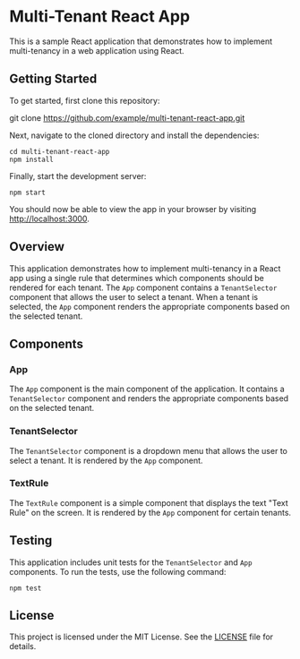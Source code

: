 # Multi-Tenant React App

This is a sample React application that demonstrates how to implement multi-tenancy in a web application using React.

## Getting Started

To get started, first clone this repository:

git clone https://github.com/example/multi-tenant-react-app.git

Next, navigate to the cloned directory and install the dependencies:

```
cd multi-tenant-react-app
npm install
```

Finally, start the development server:
```
npm start
```

You should now be able to view the app in your browser by visiting [http://localhost:3000](http://localhost:3000).

## Overview

This application demonstrates how to implement multi-tenancy in a React app using a single rule that determines which components should be rendered for each tenant. The `App` component contains a `TenantSelector` component that allows the user to select a tenant. When a tenant is selected, the `App` component renders the appropriate components based on the selected tenant.

## Components

### App

The `App` component is the main component of the application. It contains a `TenantSelector` component and renders the appropriate components based on the selected tenant.

### TenantSelector

The `TenantSelector` component is a dropdown menu that allows the user to select a tenant. It is rendered by the `App` component.

### TextRule

The `TextRule` component is a simple component that displays the text "Text Rule" on the screen. It is rendered by the `App` component for certain tenants.

## Testing

This application includes unit tests for the `TenantSelector` and `App` components. To run the tests, use the following command:

```
npm test
```

## License

This project is licensed under the MIT License. See the [LICENSE](LICENSE) file for details.


